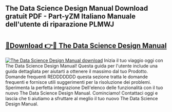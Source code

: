 ## The Data Science Design Manual Download gratuit PDF - Part-yZM Italiano Manuale dell'utente di riparazione PLMWJ

# <h2><a href="http://dfa7t0u.blite.top/?on=The+Data+Science+Design+Manual">🔗Download 👉🔴 The Data Science Design Manual</a></h2>

[![The Data Science Design Manual download](https://i.imgur.com/lujVjoI.png)](http://dfa7t0u.blite.top/?on=The+Data+Science+Design+Manual)
Inizia il tuo viaggio oggi con The Data Science Design Manual! Questa guida per l'utente include una guida dettagliata per aiutarti a ottenere il massimo dal tuo Prodotto. Domande frequenti REDDDDDDD questa sezione tratta le domande frequenti e fornisce utili suggerimenti per la risoluzione dei problemi. Sperimenta la perfetta integrazione Dell'elenco delle funzionalità con il tuo nuovo The Data Science Design Manual. Cominciamo! Contattaci oggi e lascia che ti aiutiamo a sfruttare al meglio il tuo nuovo The Data Science Design Manual.
